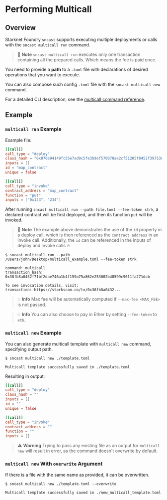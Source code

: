 # Performing Multicall

## Overview

Starknet Foundry `sncast` supports executing multiple deployments or calls with the `sncast multicall run` command.

> 📝 **Note**
> `sncast multicall run` executes only one transaction containing all the prepared calls. Which means the fee is paid once.

You need to provide a **path** to a `.toml` file with declarations of desired operations that you want to execute.

You can also compose such config `.toml` file with the `sncast multicall new` command.

For a detailed CLI description, see the [multicall command reference](../appendix/sncast/multicall/multicall.md).

## Example

### `multicall run` Example

Example file:

```toml
[[call]]
call_type = "deploy"
class_hash = "0x076e94149fc55e7ad9c5fe3b9af570970ae2cf51205f8452f39753e9497fe849"
inputs = []
id = "map_contract"
unique = false

[[call]]
call_type = "invoke"
contract_address = "map_contract"
function = "put"
inputs = ["0x123", "234"]
```

After running `sncast multicall run --path file.toml --fee-token strk`, a declared contract will be first deployed, and then its function `put` will be invoked.

> 📝 **Note**
> The example above demonstrates the use of the `id` property in a deploy call, which is then referenced as the `contract address` in an invoke call.
Additionally, the `id` can be referenced in the inputs of deploy and invoke calls 🔥

```shell
$ sncast multicall run --path /Users/john/Desktop/multicall_example.toml --fee-token strk

command: multicall
transaction_hash: 0x38fb8a0432f71bf2dae746a1b4f159a75a862e253002b48599c9611fa271dcb

To see invocation details, visit:
transaction: https://starkscan.co/tx/0x38fb8a0432...
```

> 💡 **Info**
> Max fee will be automatically computed if `--max-fee <MAX_FEE>` is not passed.

> 💡 **Info**
> You can also choose to pay in Ether by setting `--fee-token` to `eth`.


### `multicall new` Example

You can also generate multicall template with `multicall new` command, specifying output path.
```shell
$ sncast multicall new ./template.toml

Multicall template successfully saved in ./template.toml
```

Resulting in output:
```toml
[[call]]
call_type = "deploy"
class_hash = ""
inputs = []
id = ""
unique = false

[[call]]
call_type = "invoke"
contract_address = ""
function = ""
inputs = []
```

> ⚠️ **Warning**
> Trying to pass any existing file as an output for `multicall new` will result in error, as the command doesn't overwrite by default.

### `multicall new` With `overwrite` Argument

If there is a file with the same name as provided, it can be overwritten.

```shell
$ sncast multicall new ./template.toml --overwrite

Multicall template successfully saved in ./new_multicall_template.toml
```
